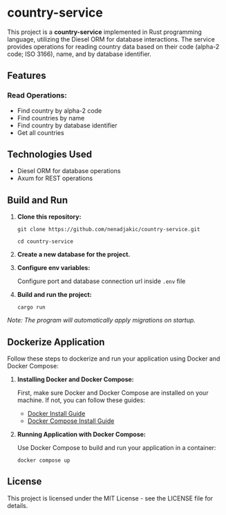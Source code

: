 # country-service

This project is a **country-service** implemented in Rust programming language, utilizing the Diesel ORM for database interactions. The service provides operations for reading country data based on their  code (alpha-2 code; ISO 3166), name, and by database identifier.

## Features
### Read Operations:
- Find country by alpha-2 code
- Find countries by name
- Find country by database identifier
- Get all countries
  
## Technologies Used
- Diesel ORM for database operations
- Axum for REST operations

## Build and Run
1. **Clone this repository:**

   `git clone https://github.com/nenadjakic/country-service.git`

   `cd country-service`
2. **Create a new database for the project.**
3. **Configure env variables:**

   Configure port and database connection url inside `.env` file

4. **Build and run the project:**

   `cargo run`

_Note: The program will automatically apply migrations on startup._

## Dockerize Application
Follow these steps to dockerize and run your application using Docker and Docker Compose:

1. **Installing Docker and Docker Compose:**

   First, make sure Docker and Docker Compose are installed on your machine. If not, you can follow these guides:
    - [Docker Install Guide](https://docs.docker.com/get-docker/)
    - [Docker Compose Install Guide](https://docs.docker.com/compose/install/)
2. **Running Application with Docker Compose:**

   Use Docker Compose to build and run your application in a container:

   `docker compose up`


## License
This project is licensed under the MIT License - see the LICENSE file for details.
